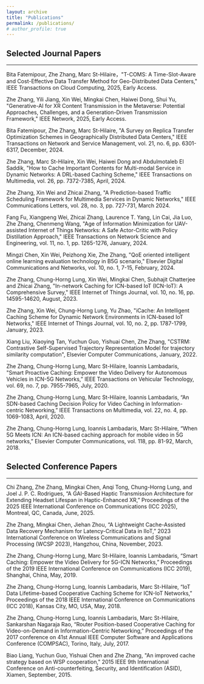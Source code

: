 ```yaml
---
layout: archive
title: "Publications"
permalink: /publications/
# author_profile: true
---
```




## Selected Journal Papers
---

Bita Fatemipour, Zhe Zhang, Marc St-Hilaire，"T-COMS: A Time-Slot-Aware and Cost-Effective Data Transfer Method for Geo-Distributed Data Centers," IEEE Transactions on Cloud Computing, 2025, Early Access.

Zhe Zhang, Yili Jiang, Xin Wei, Mingkai Chen, Haiwei Dong, Shui Yu, "Generative-AI for XR Content Transmission in the Metaverse: Potential Approaches, Challenges, and a Generation-Driven Transmission Framework," IEEE Network, 2025, Early Access.

Bita Fatemipour, Zhe Zhang, Marc St-Hilaire, "A Survey on Replica Transfer Optimization Schemes in Geographically Distributed Data Centers," IEEE Transactions on Network and Service Management, vol. 21, no. 6, pp. 6301-6317, December, 2024.

Zhe Zhang, Marc St-Hilaire, Xin Wei, Haiwei Dong and Abdulmotaleb El Saddik, "How to Cache Important Contents for Multi-modal Service in Dynamic Networks: A DRL-based Caching Scheme," IEEE Transactions on Multimedia, vol. 26, pp. 7372-7385, April, 2024.

Zhe Zhang, Xin Wei and Zhicai Zhang, "A Prediction-based Traffic Scheduling Framework for Multimedia Services in Dynamic Networks," IEEE Communications Letters, vol. 28, no. 3, pp. 727-731, March 2024.

Fang Fu, Xiangpeng Wei, Zhicai Zhang, Laurence T. Yang, Lin Cai, Jia Luo, Zhe Zhang, Chenmeng Wang, "Age of Information Minimization for UAV-assisted Internet of Things Networks: A Safe Actor-Critic with Policy Distillation Approach," IEEE Transactions on Network Science and Engineering, vol. 11, no. 1, pp. 1265-1276, January, 2024.

Mingzi Chen, Xin Wei, Peizhong Xie, Zhe Zhang, "QoE oriented intelligent online learning evaluation technology in B5G scenario," Elsevier Digital Communications and Networks, vol. 10, no. 1, 7-15, February, 2024.

Zhe Zhang, Chung-Horng Lung, Xin Wei, Mingkai Chen, Subhajit Chatterjee and Zhicai Zhang, "In-network Caching for ICN-based IoT (ICN-IoT): A Comprehensive Survey," IEEE Internet of Things Journal, vol. 10, no. 16, pp. 14595-14620, August, 2023.

Zhe Zhang, Xin Wei, Chung-Horng Lung, Yu Zhao, "iCache: An Intelligent Caching Scheme for Dynamic Network Environments in ICN-based IoT Networks," IEEE Internet of Things Journal, vol. 10, no. 2, pp. 1787-1799, January, 2023.

Xiang Liu, Xiaoying Tan, Yuchun Guo, Yishuai Chen, Zhe Zhang, "CSTRM: Contrastive Self-Supervised Trajectory Representation Model for trajectory similarity computation", Elsevier Computer Communications, January, 2022.

Zhe Zhang, Chung-Horng Lung, Marc St-Hilaire, Ioannis Lambadaris, "Smart Proactive Caching: Empower the Video Delivery for Autonomous Vehicles in ICN-5G Networks,” IEEE Transactions on Vehicular Technology, vol. 69, no. 7, pp. 7955-7965, July, 2020.

Zhe Zhang, Chung-Horng Lung, Marc St-Hilaire, Ioannis Lambadaris, “An SDN-based Caching Decision Policy for Video Caching in Information-centric Networking,” IEEE Transactions on Multimedia, vol. 22, no. 4, pp. 1069-1083, April, 2020. 

Zhe Zhang, Chung-Horng Lung, Ioannis Lambadaris, Marc St-Hilaire, “When 5G Meets ICN: An ICN-based caching approach for mobile video in 5G networks,” Elsevier Computer Communications, vol. 118, pp. 81-92, March, 2018.

## Selected Conference Papers
---

Chi Zhang, Zhe Zhang, Mingkai Chen, Anqi Tong, Chung-Horng Lung, and Joel J. P. C. Rodrigues, “A GAI-Based Haptic Transmission Architecture for Extending Headset Lifespan in Haptic-Enhanced XR,” Proceedings of the 2025 IEEE International Conference on Communications (ICC 2025), Montreal, QC, Canada, June, 2025.

Zhe Zhang, Mingkai Chen, Jiehan Zhou, “A Lightweight Cache-Assisted Data Recovery Mechanism for Latency-Critical Data in IIoT,” 2023 International Conference on Wireless Communications and Signal Processing (WCSP 2023), Hangzhou, China, November, 2023.

Zhe Zhang, Chung-Horng Lung, Marc St-Hilaire, Ioannis Lambadaris, “Smart Caching: Empower the Video Delivery for 5G-ICN Networks,” Proceedings of the 2019 IEEE International Conference on Communications (ICC 2019), Shanghai, China, May, 2019.

Zhe Zhang, Chung-Horng Lung, Ioannis Lambadaris, Marc St-Hilaire, “IoT Data Lifetime-based Cooperative Caching Scheme for ICN-IoT Networks,” Proceedings of the 2018 IEEE International Conference on Communications (ICC 2018), Kansas City, MO, USA, May, 2018.

Zhe Zhang, Chung-Horng Lung, Ioannis Lambadaris, Marc St-Hilaire, Sankarshan Nagaraja Rao, “Router Position-based Cooperative Caching for Video-on-Demand in Information-Centric Networking,” Proceedings of the 2017 conference on 41st Annual IEEE Computer Software and Applications Conference (COMPSAC), Torino, Italy, July, 2017.

Biao Liang, Yuchun Guo, Yishuai Chen and Zhe Zhang, "An improved cache strategy based on WSP cooperation," 2015 IEEE 9th International Conference on Anti-counterfeiting, Security, and Identification (ASID), Xiamen, September, 2015.